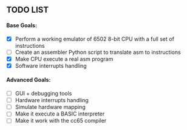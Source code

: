 ## TODO LIST

#### Base Goals:
- [x] Perform a working emulator of 6502 8-bit CPU with a full set of instructions
- [ ] Create an assembler Python script to translate asm to instructions
- [x] Make CPU execute a real asm program
- [x] Software interrupts handling

#### Advanced Goals:
- [ ] GUI + debugging tools
- [ ] Hardware interrupts handling
- [ ] Simulate hardware mapping
- [ ] Make it execute a BASIC interpreter
- [ ] Make it work with the cc65 compiler

